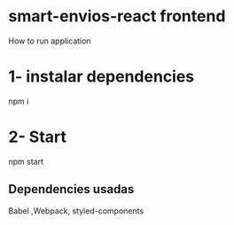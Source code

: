 # smart-envios-react frontend 

How to run application 

# 1- instalar dependencies
npm i 

# 2- Start
npm start 


## Dependencies usadas 
Babel ,Webpack, styled-components
